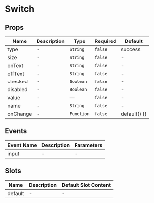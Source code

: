 # Switch

## Props

<!-- @vuese:Switch:props:start -->
|Name|Description|Type|Required|Default|
|---|---|---|---|---|
|type|-|`String`|`false`|success|
|size|-|`String`|`false`|-|
|onText|-|`String`|`false`|-|
|offText|-|`String`|`false`|-|
|checked|-|`Boolean`|`false`|-|
|disabled|-|`Boolean`|`false`|-|
|value|-|—|`false`|-|
|name|-|`String`|`false`|-|
|onChange|-|`Function`|`false`|default() {}|

<!-- @vuese:Switch:props:end -->


## Events

<!-- @vuese:Switch:events:start -->
|Event Name|Description|Parameters|
|---|---|---|
|input|-|-|

<!-- @vuese:Switch:events:end -->


## Slots

<!-- @vuese:Switch:slots:start -->
|Name|Description|Default Slot Content|
|---|---|---|
|default|-|-|

<!-- @vuese:Switch:slots:end -->


